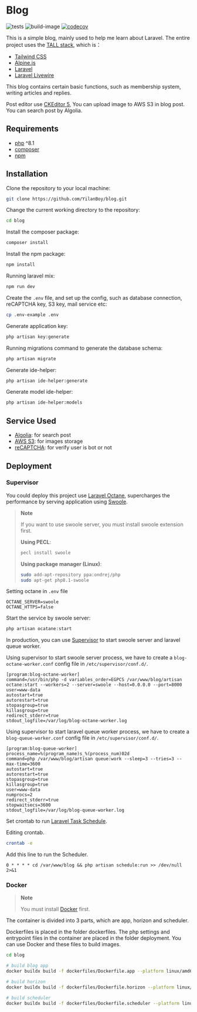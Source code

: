 # Blog

![tests](https://github.com/YilanBoy/blog/actions/workflows/tests.yml/badge.svg)
![build-image](https://github.com/YilanBoy/blog/actions/workflows/build-image.yml/badge.svg)
[![codecov](https://codecov.io/gh/YilanBoy/blog/branch/main/graph/badge.svg?token=K2V2ANX2LW)](https://codecov.io/gh/YilanBoy/blog)

This is a simple blog, mainly used to help me learn about Laravel. The entire project uses
the [TALL stack](https://tallstack.dev/), which is：

- [Tailwind CSS](https://tailwindcss.com/)
- [Alpine.js](https://alpinejs.dev/)
- [Laravel](https://laravel.com/)
- [Laravel Livewire](https://laravel-livewire.com/)

This blog contains certain basic functions, such as membership system, writing articles and replies.

Post editor use [CKEditor 5](https://ckeditor.com/), You can upload image to AWS S3 in blog post. You can search post
by Algolia.

## Requirements

- [php](https://www.php.net/) ^8.1
- [composer](https://getcomposer.org/)
- [npm](https://www.npmjs.com/)

## Installation

Clone the repository to your local machine:

```sh
git clone https://github.com/YilanBoy/blog.git
```

Change the current working directory to the repository:

```sh
cd blog
```

Install the composer package:

```sh
composer install
```

Install the npm package:

```sh
npm install
```

Running laravel mix:

```sh
npm run dev
```

Create the `.env` file, and set up the config, such as database connection, reCAPTCHA key, S3 key, mail service etc:

```sh
cp .env-example .env
```

Generate application key:

```sh
php artisan key:generate
```

Running migrations command to generate the database schema:

```sh
php artisan migrate
```

Generate ide-helper:

```sh
php artisan ide-helper:generate
```

Generate model ide-helper:

```sh
php artisan ide-helper:models
```

## Service Used

- [Algolia](https://www.algolia.com/): for search post
- [AWS S3](https://aws.amazon.com/tw/s3/): for images storage
- [reCAPTCHA](https://www.google.com/recaptcha/about/): for verify user is bot or not

## Deployment

### Supervisor

You could deploy this project use [Laravel Octane](https://laravel.com/docs/9.x/octane), supercharges the performance by
serving application using [Swoole](https://github.com/swoole/swoole-src).

> **Note**
>
> If you want to use swoole server, you must install swoole extension first.
>
> **Using PECL**:
>
> ```sh
> pecl install swoole
> ```
>
> **Using package manager (Linux)**:
>
> ```sh
> sudo add-apt-repository ppa:ondrej/php
> sudo apt-get php8.1-swoole
> ```

Setting octane in `.env` file

```text
OCTANE_SERVER=swoole
OCTANE_HTTPS=false
```

Start the service by swoole server:

```sh
php artisan ocatane:start
```

In production, you can use [Supervisor](https://github.com/Supervisor/supervisor) to start swoole server and laravel
queue
worker.

Using supervisor to start swoole server process, we have to create a `blog-octane-worker.conf` config file
in `/etc/supervisor/conf.d/`.

```text
[program:blog-octane-worker]
command=/usr/bin/php -d variables_order=EGPCS /var/www/blog/artisan octane:start --workers=2 --server=swoole --host=0.0.0.0 --port=8000
user=www-data
autostart=true
autorestart=true
stopasgroup=true
killasgroup=true
redirect_stderr=true
stdout_logfile=/var/log/blog-octane-worker.log
```

Using supervisor to start laravel queue worker process, we have to create a `blog-queue-worker.conf` config file
in `/etc/supervisor/conf.d/`.

```text
[program:blog-queue-worker]
process_name=%(program_name)s_%(process_num)02d
command=php /var/www/blog/artisan queue:work --sleep=3 --tries=3 --max-time=3600
autostart=true
autorestart=true
stopasgroup=true
killasgroup=true
user=www-data
numprocs=2
redirect_stderr=true
stopwaitsecs=3600
stdout_logfile=/var/log/blog-queue-worker.log
```

Set crontab to run [Laravel Task Schedule](https://laravel.com/docs/9.x/scheduling).

Editing crontab.

```sh
crontab -e
```

Add this line to run the Scheduler.

```text
0 * * * * cd /var/www/blog && php artisan schedule:run >> /dev/null 2>&1
```

### Docker

> **Note**
>
> You must install [Docker](https://www.docker.com/) first.

The container is divided into 3 parts, which are app, horizon and scheduler.

Dockerfiles is placed in the folder dockerfiles. The php settings and entrypoint files in the container are placed in
the folder deployment. You can use Docker and these files to build images.

```sh
cd blog

# build blog app
docker buildx build -f dockerfiles/Dockerfile.app --platform linux/amd64,linux/arm64 --push -t blog:latest .

# build horizon
docker buildx build -f dockerfiles/Dockerfile.horizon --platform linux/amd64,linux/arm64 --push -t blog-horizon:latest .

# build scheduler
docker buildx build -f dockerfiles/Dockerfile.scheduler --platform linux/amd64,linux/arm64 --push -t blog-scheduler:latest .
```
